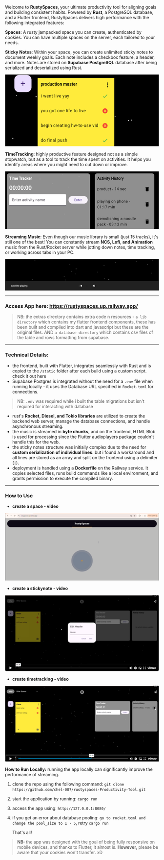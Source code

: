 Welcome to **RustySpaces**, your ultimate productivity tool for aligning goals and building consistent habits. Powered by **Rust**, a PostgreSQL database, and a Flutter frontend, RustySpaces delivers high performance with the following integrated features:


**Spaces**: A rusty jampacked space you can create, authenticated by cookies. You can have multiple spaces on the server, each tailored to your needs.

**Sticky Notes**: Within your space, you can create unlimited sticky notes to document weekly goals. Each note includes a checkbox feature, a header, and more. Notes are stored on **Supabase PostgreSQL** database after being serialized and deserialized using Rust.

![sticky notes](images/sticky-notes.png)


**TimeTracking**: highly productive feature designed not as a simple stopwatch, but as a tool to track the time spent on activities. It helps you identify areas where you might need to cut down or improve.

![time tracking](images/time-track.png)

**Streaming Music**: Even though our music library is small (just 15 tracks), it's still one of the best! You can constantly stream **NCS, Lofi, and Animation** music from the Rust/Rocket server while jotting down notes, time tracking, or working across tabs in your PC.

![music streaming](images/music-streaming.png)

<hr>

### Access App here: https://rustyspaces.up.railway.app/

> NB: the extras directory contains extra code n resources - `a lib directory` which contains my flutter frontend components, these has been built and compiled into dart and javascript but these are the original files. AND `a database directory` which contains csv files of the table and rows formatting from supabase.


<hr>

### **Technical Details:**

-   the frontend, built with Flutter, integrates seamlessly with Rust and is copied to the `/static` folder after each build using a custom script. check it out here
-   Supabase Postgres is integrated without the need for a `.env` file when running locally - it uses the Database URL specified in `Rocket.toml` for connections.

> NB: `.env` was required while i built the table migrations but isn't required for interacting with database

-   rust's **Rocket, Diesel, and Tokio libraries** are utilized to create the backend web server, manage the database connections, and handle asynchronous streaming.
-   the music is streamed in **byte chunks**, and on the frontend, HTML Blob is used for processing since the Flutter audioplayers package couldn't handle this for the web.
-   the sticky notes structure was initially complex due to the need for **custom serialization of individual lines**. but i found a workaround and all lines are stored as an array and split on the frontend using a delimiter (`|`).
-   deployment is handled using a **Dockerfile** on the Railway service. It copies selected files, runs build commands like a local environment, and grants permission to execute the compiled binary.

<hr>

### **How to Use**

- **create a space - video**

[![how to create space](images/1-hw.png)](https://vimeo.com/1002868013?share=copy)


- **create a stickynote - video**

[![how to create sticky notes](images/2-hw.png)](https://vimeo.com/1002871815?share=copy)

- **create timetracking - video**

[![how to time track activity](images/3-hw.png)](https://vimeo.com/1002873602?share=copy)


**How to Run Locally:** running the app locally can significantly improve the performance of streaming.

1.  clone the repo using the following command:
    `git clone https://github.com/chel-007/rustyspaces-Productivity-Tool.git` 
    
3.  start the application by running:
    `cargo run` 

4.  access the app using: `http://127.0.0.1:8080/`


5.  if you get an error about database pooling: `go to rocket.toml and change the pool_size to 1 - 5`, retry `cargo run`
    
    That's all!

> **NB:** the app was designed with the goal of being fully responsive on mobile devices, and thanks to Flutter, it almost is. **However,** please be aware that your cookies won't transfer. xD
